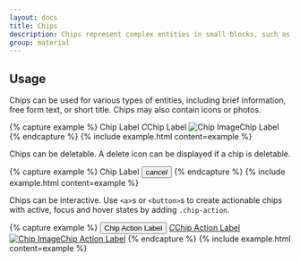 ```yaml
---
layout: docs
title: Chips
description: Chips represent complex entities in small blocks, such as a contact.
group: material
---
```


## Usage

Chips can be used for various types of entities, including brief information, free form text, or short title. Chips may also contain icons or photos.

{% capture example %}
<span class="chip">Chip Label</span>
<span class="chip"><i class="chip-icon">C</i>Chip Label</span>
<span class="chip"><img alt="Chip Image" class="chip-img" src="{{ site.baseurl }}/apple-touch-icon.png">Chip Label</span>
{% endcapture %}
{% include example.html content=example %}

Chips can be deletable. A delete icon can be displayed if a chip is deletable.

{% capture example %}
<span class="chip fade show" id="chipDismissible">
  Chip Label
  <button class="close" data-dismiss="alert" data-target="#chipDismissible" type="button"><i class="material-icons">cancel</i></button>
</span>
{% endcapture %}
{% include example.html content=example %}

Chips can be interactive. Use `<a>`s or `<button>`s to create actionable chips with active, focus and hover states by adding `.chip-action`.

{% capture example %}
<button class="chip chip-action" type="button">Chip Action Label</button>
<a class="chip chip-action" href="#"><i class="chip-icon">C</i>Chip Action Label</a>
<a class="chip chip-action" href="#"><img alt="Chip Image" class="chip-img" src="{{ site.baseurl }}/apple-touch-icon.png">Chip Action Label</a>
{% endcapture %}
{% include example.html content=example %}
